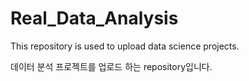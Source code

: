 # Real_Data_Analysis
This repository is used to upload data science projects.


데이터 분석 프로젝트를 업로드 하는 repository입니다.
